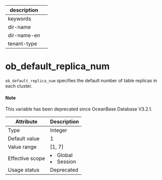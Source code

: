 | description ||
|---|---|
| keywords ||
| dir-name ||
| dir-name-en ||
| tenant-type ||

ob_default_replica_num
===========================================

`ob_default_replica_num` specifies the default number of table replicas in each cluster.

<main id="notice" type='explain'>
  <h4>Note</h4>
  <p>This variable has been deprecated since OceanBase Database V3.2.1. </p>
</main>


| **Attribute** | **Description** |
|--------|------------------------------------------------------------------------------------------------------------|
| Type | Integer |
| Default value | 1 |
| Value range | \[1, 7\] |
| Effective scope | </li><li> Global   </li><li> Session |
| Usage status | Deprecated |



